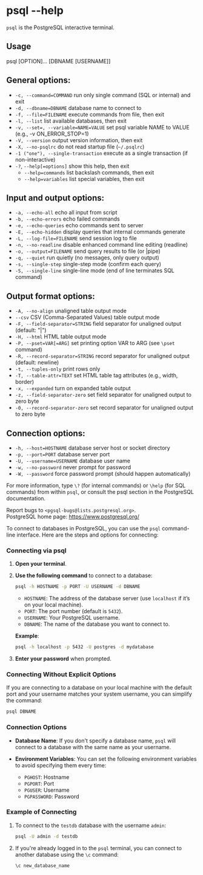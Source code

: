 # psql --help

`psql` is the PostgreSQL interactive terminal.

## Usage

psql [OPTION]... [DBNAME [USERNAME]]


## General options:
- `-c, --command=COMMAND`    run only single command (SQL or internal) and exit
- `-d, --dbname=DBNAME`      database name to connect to
- `-f, --file=FILENAME`      execute commands from file, then exit
- `-l, --list`               list available databases, then exit
- `-v, --set=, --variable=NAME=VALUE`
                              set psql variable NAME to VALUE (e.g., -v ON_ERROR_STOP=1)
- `-V, --version`            output version information, then exit
- `-X, --no-psqlrc`          do not read startup file (`~/.psqlrc`)
- `-1 ("one"), --single-transaction`
                              execute as a single transaction (if non-interactive)
- `-?`, `--help[=options]`   show this help, then exit
    - `--help=commands`      list backslash commands, then exit
    - `--help=variables`     list special variables, then exit

## Input and output options:
- `-a, --echo-all`           echo all input from script
- `-b, --echo-errors`        echo failed commands
- `-e, --echo-queries`       echo commands sent to server
- `-E, --echo-hidden`        display queries that internal commands generate
- `-L, --log-file=FILENAME`  send session log to file
- `-n, --no-readline`        disable enhanced command line editing (readline)
- `-o, --output=FILENAME`    send query results to file (or |pipe)
- `-q, --quiet`              run quietly (no messages, only query output)
- `-s, --single-step`        single-step mode (confirm each query)
- `-S, --single-line`        single-line mode (end of line terminates SQL command)

## Output format options:
- `-A, --no-align`           unaligned table output mode
- `--csv`                    CSV (Comma-Separated Values) table output mode
- `-F, --field-separator=STRING`
                              field separator for unaligned output (default: "|")
- `-H, --html`               HTML table output mode
- `-P, --pset=VAR[=ARG]`     set printing option VAR to ARG (see `\pset` command)
- `-R, --record-separator=STRING`
                              record separator for unaligned output (default: newline)
- `-t, --tuples-only`        print rows only
- `-T, --table-attr=TEXT`    set HTML table tag attributes (e.g., width, border)
- `-x, --expanded`           turn on expanded table output
- `-z, --field-separator-zero`
                              set field separator for unaligned output to zero byte
- `-0, --record-separator-zero`
                              set record separator for unaligned output to zero byte

## Connection options:
- `-h, --host=HOSTNAME`      database server host or socket directory
- `-p, --port=PORT`          database server port
- `-U, --username=USERNAME`  database user name
- `-w, --no-password`        never prompt for password
- `-W, --password`           force password prompt (should happen automatically)

For more information, type `\?` (for internal commands) or `\help` (for SQL commands) from within `psql`, or consult the psql section in the PostgreSQL documentation.

Report bugs to `<pgsql-bugs@lists.postgresql.org>`.  
PostgreSQL home page: <https://www.postgresql.org/>


To connect to databases in PostgreSQL, you can use the `psql` command-line interface. Here are the steps and options for connecting:

### Connecting via psql

1. **Open your terminal**.

2. **Use the following command** to connect to a database:

   ```bash
   psql -h HOSTNAME -p PORT -U USERNAME -d DBNAME
   ```

   - `HOSTNAME`: The address of the database server (use `localhost` if it’s on your local machine).
   - `PORT`: The port number (default is `5432`).
   - `USERNAME`: Your PostgreSQL username.
   - `DBNAME`: The name of the database you want to connect to.

   **Example**:
   ```bash
   psql -h localhost -p 5432 -U postgres -d mydatabase
   ```

3. **Enter your password** when prompted.

### Connecting Without Explicit Options

If you are connecting to a database on your local machine with the default port and your username matches your system username, you can simplify the command:

```bash
psql DBNAME
```

### Connection Options

- **Database Name**: If you don't specify a database name, `psql` will connect to a database with the same name as your username.
  
- **Environment Variables**: You can set the following environment variables to avoid specifying them every time:
  - `PGHOST`: Hostname
  - `PGPORT`: Port
  - `PGUSER`: Username
  - `PGPASSWORD`: Password

### Example of Connecting

1. To connect to the `testdb` database with the username `admin`:
   ```bash
   psql -U admin -d testdb
   ```

2. If you're already logged in to the `psql` terminal, you can connect to another database using the `\c` command:
   ```sql
   \c new_database_name
   ```